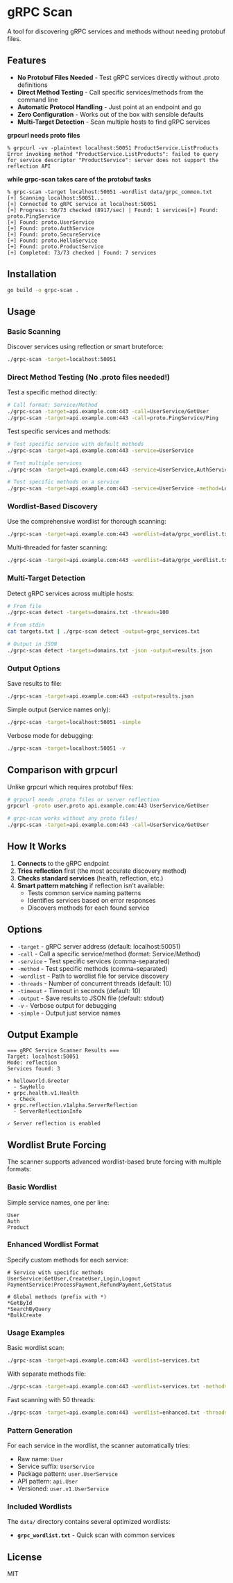 # gRPC Scan

A tool for discovering gRPC services and methods without needing protobuf files.

## Features

- **No Protobuf Files Needed** - Test gRPC services directly without .proto definitions
- **Direct Method Testing** - Call specific services/methods from the command line
- **Automatic Protocol Handling** - Just point at an endpoint and go
- **Zero Configuration** - Works out of the box with sensible defaults
- **Multi-Target Detection** - Scan multiple hosts to find gRPC services

**grpcurl needs proto files**
```
% grpcurl -vv -plaintext localhost:50051 ProductService.ListProducts
Error invoking method "ProductService.ListProducts": failed to query for service descriptor "ProductService": server does not support the reflection API
```

**while grpc-scan takes care of the protobuf tasks**
```
% grpc-scan -target localhost:50051 -wordlist data/grpc_common.txt   
[+] Scanning localhost:50051...
[+] Connected to gRPC service at localhost:50051
[+] Progress: 50/73 checked (8917/sec) | Found: 1 services[+] Found: proto.PingService
[+] Found: proto.UserService
[+] Found: proto.AuthService
[+] Found: proto.SecureService
[+] Found: proto.HelloService
[+] Found: proto.ProductService
[+] Completed: 73/73 checked | Found: 7 services      
```

## Installation

```bash
go build -o grpc-scan .
```

## Usage

### Basic Scanning

Discover services using reflection or smart bruteforce:
```bash
./grpc-scan -target=localhost:50051
```

### Direct Method Testing (No .proto files needed!)

Test a specific method directly:
```bash
# Call format: Service/Method
./grpc-scan -target=api.example.com:443 -call=UserService/GetUser
./grpc-scan -target=api.example.com:443 -call=proto.PingService/Ping
```

Test specific services and methods:
```bash
# Test specific service with default methods
./grpc-scan -target=api.example.com:443 -service=UserService

# Test multiple services
./grpc-scan -target=api.example.com:443 -service=UserService,AuthService

# Test specific methods on a service
./grpc-scan -target=api.example.com:443 -service=UserService -method=Login,Register,GetProfile
```

### Wordlist-Based Discovery

Use the comprehensive wordlist for thorough scanning:
```bash
./grpc-scan -target=api.example.com:443 -wordlist=data/grpc_wordlist.txt
```

Multi-threaded for faster scanning:
```bash
./grpc-scan -target=api.example.com:443 -wordlist=data/grpc_wordlist.txt -threads=50
```

### Multi-Target Detection

Detect gRPC services across multiple hosts:
```bash
# From file
./grpc-scan detect -targets=domains.txt -threads=100

# From stdin
cat targets.txt | ./grpc-scan detect -output=grpc_services.txt

# Output in JSON
./grpc-scan detect -targets=domains.txt -json -output=results.json
```

### Output Options

Save results to file:
```bash
./grpc-scan -target=api.example.com:443 -output=results.json
```

Simple output (service names only):
```bash
./grpc-scan -target=localhost:50051 -simple
```

Verbose mode for debugging:
```bash
./grpc-scan -target=localhost:50051 -v
```

## Comparison with grpcurl

Unlike grpcurl which requires protobuf files:
```bash
# grpcurl needs .proto files or server reflection
grpcurl -proto user.proto api.example.com:443 UserService/GetUser

# grpc-scan works without any proto files!
./grpc-scan -target=api.example.com:443 -call=UserService/GetUser
```

## How It Works

1. **Connects** to the gRPC endpoint
2. **Tries reflection** first (the most accurate discovery method)
3. **Checks standard services** (health, reflection, etc.)
4. **Smart pattern matching** if reflection isn't available:
   - Tests common service naming patterns
   - Identifies services based on error responses
   - Discovers methods for each found service

## Options

- `-target` - gRPC server address (default: localhost:50051)
- `-call` - Call a specific service/method (format: Service/Method)
- `-service` - Test specific services (comma-separated)
- `-method` - Test specific methods (comma-separated)
- `-wordlist` - Path to wordlist file for service discovery
- `-threads` - Number of concurrent threads (default: 10)
- `-timeout` - Timeout in seconds (default: 10)
- `-output` - Save results to JSON file (default: stdout)
- `-v` - Verbose output for debugging
- `-simple` - Output just service names

## Output Example

```
=== gRPC Service Scanner Results ===
Target: localhost:50051
Mode: reflection
Services found: 3

• helloworld.Greeter
  - SayHello
• grpc.health.v1.Health
  - Check
• grpc.reflection.v1alpha.ServerReflection
  - ServerReflectionInfo

✓ Server reflection is enabled
```

## Wordlist Brute Forcing

The scanner supports advanced wordlist-based brute forcing with multiple formats:

### Basic Wordlist
Simple service names, one per line:
```
User
Auth
Product
```

### Enhanced Wordlist Format
Specify custom methods for each service:
```
# Service with specific methods
UserService:GetUser,CreateUser,Login,Logout
PaymentService:ProcessPayment,RefundPayment,GetStatus

# Global methods (prefix with *)
*GetById
*SearchByQuery
*BulkCreate
```

### Usage Examples

Basic wordlist scan:
```bash
./grpc-scan -target=api.example.com:443 -wordlist=services.txt
```

With separate methods file:
```bash
./grpc-scan -target=api.example.com:443 -wordlist=services.txt -methods=methods.txt
```

Fast scanning with 50 threads:
```bash
./grpc-scan -target=api.example.com:443 -wordlist=enhanced.txt -threads=50
```

### Pattern Generation
For each service in the wordlist, the scanner automatically tries:
- Raw name: `User`
- Service suffix: `UserService`
- Package pattern: `user.UserService`
- API pattern: `api.User`
- Versioned: `user.v1.UserService`

### Included Wordlists

The `data/` directory contains several optimized wordlists:

- **`grpc_wordlist.txt`** - Quick scan with common services

## License

MIT